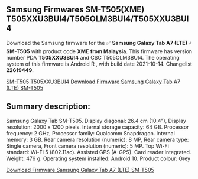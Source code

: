<h2>Samsung Firmwares SM-T505(XME) T505XXU3BUI4/T505OLM3BUI4/T505XXU3BUI4</h2>
Download the Samsung firmware for the ✅ <strong>Samsung Galaxy Tab A7 (LTE) </strong> ⭐ <strong>SM-T505</strong> with product code <strong>XME</strong> <strong> from Malaysia</strong>. This firmware has version number PDA <strong>T505XXU3BUI4</strong> and CSC T505OLM3BUI4. The operating system of this firmware is Android R , with build date 2021-10-14. Changelist <strong>22619449</strong>.


[SM-T505](https://samfirm.shop/samsung/model/SM-T505)
[T505XXU3BUI4](https://samfirm.shop/samsung/pda/T505XXU3BUI4)
[Download Firmware Samsung Galaxy Tab A7 (LTE) SM-T505](https://samfirm.shop/samsung/firmware/465426)
<h2>Summary description:</h2>
<p>Samsung Galaxy Tab SM-T505. Display diagonal: 26.4 cm (10.4"), Display resolution: 2000 x 1200 pixels. Internal storage capacity: 64 GB. Processor frequency: 2 GHz, Processor family: Qualcomm Snapdragon. Internal memory: 3 GB. Rear camera resolution (numeric): 8 MP, Rear camera type: Single camera, Front camera resolution (numeric): 5 MP. Top Wi-Fi standard: Wi-Fi 5 (802.11ac). Assisted GPS (A-GPS). Card reader integrated. Weight: 476 g. Operating system installed: Android 10. Product colour: Grey</p>


[Download Firmware Samsung Galaxy Tab A7 (LTE) SM-T505](https://samfirm.shop/samsung/firmware/465426)

